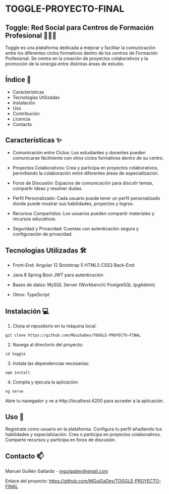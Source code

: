 # TOGGLE-PROYECTO-FINAL

## Toggle: Red Social para Centros de Formación Profesional 📘👨‍🎓

Toggle es una plataforma dedicada a mejorar y facilitar la comunicación entre los diferentes ciclos formativos dentro de los centros de Formación Profesional. Se centra en la creación de proyectos colaborativos y la promoción de la sinergia entre distintas áreas de estudio.

## Índice 📝

- Características
- Tecnologías Utilizadas
- Instalación
- Uso
- Contribución
- Licencia
- Contacto

## Características ✨

- Comunicación entre Ciclos: Los estudiantes y docentes pueden comunicarse fácilmente con otros ciclos formativos dentro de su centro.

- Proyectos Colaborativos: Crea y participa en proyectos colaborativos, permitiendo la colaboración entre diferentes áreas de especialización.

- Foros de Discusión: Espacios de comunicación para discutir temas, compartir ideas y resolver dudas.

- Perfil Personalizado: Cada usuario puede tener un perfil personalizado donde puede mostrar sus habilidades, proyectos y logros.

- Recursos Compartidos: Los usuarios pueden compartir materiales y recursos educativos.

- Seguridad y Privacidad: Cuentas con autenticación segura y configuración de privacidad.

## Tecnologías Utilizadas 🛠️

- Front-End:
    Angular 12
    Bootstrap 5
    HTML5
    CSS3
    Back-End:

- Java 8
    Spring Boot
    JWT para autenticación

- Bases de datos:
    MySQL Server (Workbench)
    PostgreSQL (pgAdmin)

- Otros:
    TypeScript

## Instalación 💻

1. Clona el repositorio en tu máquina local:

```(bash)
git clone https://github.com/MGuiGaDev/TOGGLE-PROYECTO-FINAL
```

2. Navega al directorio del proyecto:

```(bash)
cd toggle
```

3. Instala las dependencias necesarias:

```(bash)
npm install
```

4. Compila y ejecuta la aplicación:

```(bash)
ng serve
```

Abre tu navegador y ve a http://localhost:4200 para acceder a la aplicación.

## Uso 📖

Regístrate como usuario en la plataforma.
Configura tu perfil añadiendo tus habilidades y especialización.
Crea o participa en proyectos colaborativos.
Comparte recursos y participa en foros de discusión.

## Contacto 📫

Manuel Guillén Gallardo - mguigadev@gmail.com

Enlace del proyecto: https://github.com/MGuiGaDev/TOGGLE-PROYECTO-FINAL
